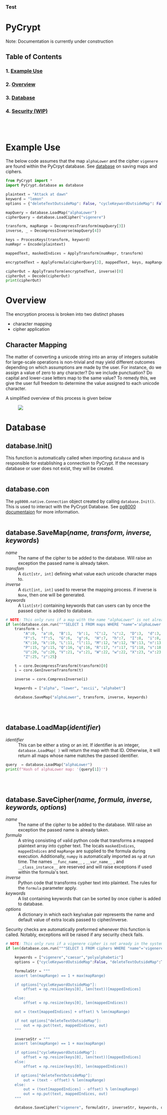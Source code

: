### Test


<h1>PyCrypt</h1>

Note: Documentation is currently under construction

<h2>Table of Contents</h2>


### 1. [Example Use](#example)
### 2. [Overview](#core)
### 3. [Database](#database)
### 4. [Security (WIP)](#security)

<br></br>
<h1>Example Use</h1><a name="example"></a>

The below code assumes that the map `alphaLower` and the cipher `vigenere` are
found within the PyCrpyt database. See [database](#database) on saving maps and
ciphers.

```python
from PyCrypt import *
import PyCrypt.database as database

plaintext = "Attack at dawn"
keyword = "lemon"
options = {"deleteTextOutsideMap": False, "cycleKeywordOutsideMap": False}

mapQuery = database.LoadMap("alphaLower")
cipherQuery = database.LoadCipher("vigenere")

transform, mapRange = DecompressTransform(mapQuery[3])
inverse, _ = DecompressInverse(mapQuery[4])

keys = ProcessKeys(transform, keyword)
numRepr = Encode(plaintext)

mappedText, maskedIndices = ApplyTransform(numRepr, transform)

encryptedText = ApplyFormula(cipherQuery[3], mappedText, keys, mapRange, maskedIndices, options=options)

cipherOut = ApplyTransform(encryptedText, inverse)[0]
cipherOut = Decode(cipherOut)
print(cipherOut)
```
<h1>Overview</h1><a name="core"></a>

The encryption process is broken into two distinct phases

- character mapping
- cipher application

<h2>Character Mapping </h2>

The matter of converting a unicode string into an array of integers suitable
for large-scale operations is non-trivial and may yield different outcomes
depending on which assumptions are made by the user. For instance, do we assign
a value of zero to any character? Do we include punctuation? Do capital and
lower-case letters map to the same value? To remedy this, we give the user full
freedom to determine the value assigned to each unicode character. 

A simplified overview of this process is given below

<figure>
    <img src="mapDiagram.png">
</figure>


<h1>Database</h1><a name="database"></a>

<h2><b>database.Init()</b></h2>

This function is automatically called when importing <code>database</code> and is
responsible for establishing a connection to PyCrypt. If the
necessary database or user does not exist, they will be created.
<br></br>

<h2><b>database.con</b></h2>

The <code>pg8000.native.Connection</code> object created by calling
<code>database.Init()</code>. This is used to interact with the PyCrypt
Database. See [pg8000 documentaion](https://github.com/tlocke/pg8000) for more
information.
<br></br>

<h2><b>database.SaveMap</b>(<i>name, transform, inverse, keywords</i>)</h2>

<DL>
    <DT><i>name</i>
    <DD>The name of the cipher to be added to the database. Will raise an exception the passed name is already taken.
    <DT><i>transfom</i>
    <DD>A <code>dict[str, int]</code> defining what value each unicode character maps to.
    <DT><i>inverse</i>
    <DD> A <code>dict[int, int]</code> used to reverse the mapping process. if inverse is <code>None</code>, then one will be generated.
    <DT><i>keywords</i>
    <DD>A <code>list[str]</code> containing keywords that can users can by once the passed cipher is added to database.
</DL>


```python
# NOTE: This only runs if a map with the name "alphaLower" is not already in the system
if len(database.con.run("""SELECT 1 FROM maps WHERE "name"='alphaLower'""")) == 0:
    transform = {
        "A":0,  "a":0,  "B":1,  "b":1,  "C":2,  "c":2,  "D":3,  "d":3,  "E":4,  "e":4,
        "F":5,  "f":5,  "G":6,  "g":6,  "H":7,  "h":7,  "I":8,  "i":8,  "J":9,  "j":9,
        "K":10, "k":10, "L":11, "l":11, "M":12, "m":12, "N":13, "n":13, "O":14, "o":14,
        "P":15, "p":15, "Q":16, "q":16, "R":17, "r":17, "S":18, "s":18, "T":19, "t":19,
        "U":20, "u":20, "V":21, "v":21, "W":22, "w":22, "X":23, "x":23, "Y":24, "y":24,
        "Z":25, "z":25}

    t = core.DecompressTransform(transform)[0]
    i = core.GenInverseTransform(t)

    inverse = core.CompressInverse(i)

    keywords = ["alpha", "lower", "ascii", "alphabet"]

    database.SaveMap("alphaLower", transform, inverse, keywords)
```
<br></br>

<h2><b>database.LoadMap</b>(<i>identifier</i>)</h2>

<DL>
    <DT><i>identifier</i>
    <DD>This can be either a sting or an int. If identifier is an integer, <code>database.LoadMap( )</code> will return the map with that ID. Otherwise, it will return all maps whose name matches the passed identifier.
</DL>

```python
query  = database.LoadMap("alphaLower")
print(f"Hash of alphaLower map: '{query[1]}'")
```
<br></br>
<h2><b>database.SaveCipher</b>(<i>name, formula, inverse, keywords, options</i>)</h2>

<DL>
    <DT><i>name</i>
    <DD>The name of the cipher to be added to the database. Will raise an exception the passed name is already taken.
    <DT><i>formula</i>
    <DD>A string consisting of valid python code that transforms a mapped plaintext array into cypher text. The locals <code>maskedIndices</code>, <code>mappedIndices</code> and <code>mapRange</code> are supplied to the formula during execution. Additionally, <code>numpy</code> is automatically imported as <code>np</code> at run time. The names <code>__func_name__</code> , <code>__var_name__</code> , and <code>__class_instance__</code> are reserved and will raise exceptions if used within the formula's text.
    <DT><i>inverse</i>
    <DD>Python code that transforms cypher text into plaintext. The rules for the <code>formula</code> parameter apply.
    <DT><i>keywords</i>
    <DD>A list containing keywords that can be sorted by once cipher is added to database.
    <DT><i>options</i>
    <DD>A dictionary in which each key/value pair represents the name and default value of extra locals passed to cipher/inverse. 
</DL>

Security checks are automatically preformed whenever this function is called.
Notably, exceptions will be raised if any security check fails.     

```python
# NOTE: This only runs if a vigenere cipher is not aready in the system
if len(database.con.run("""SELECT 1 FROM ciphers WHERE "name"='vigenere'""")) == 0:

    keywords = ["vigenere","caesar","polyalphabetic"]
    options = {"cycleKeywordOutsideMap":False, "deleteTextOutsideMap":True}

    formulaStr = """
    assert len(mapRange) == 1 + max(mapRange)

    if options["cycleKeywordOutsideMap"]:
        offset = np.resize(keys[0], len(text))[mappedIndices]

    else:
        offset = np.resize(keys[0], len(mappedIndices))

    out = (text[mappedIndices] + offset) % len(mapRange)

    if not options["deleteTextOutsideMap"]:
        out = np.put(text, mappedIndices, out)
    """

    inverseStr = """
    assert len(mapRange) == 1 + max(mapRange)

    if options["cycleKeywordOutsideMap"]:
        offset = np.resize(keys[0], len(text))[mappedIndices]
    else:
        offset = np.resize(keys[0], len(mappedIndices))

    if options["deleteTextOutsideMap"]:
        out = (text - offset) % len(mapRange)
    else:
        out = (text[mappedIndices] - offset) % len(mapRange)
        out = np.put(text, mappedIndices, out)
    """

    database.SaveCipher("vigenere", formulaStr, inverseStr, keywords, options)
```



